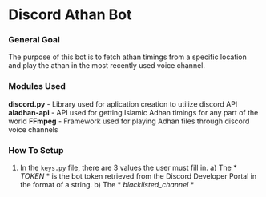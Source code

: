 # Discord Athan Bot

### General Goal
The purpose of this bot is to fetch athan timings from a specific location and play the athan in the most recently used voice channel.

### Modules Used
**discord.py** - Library used for aplication creation to utilize discord API 
**aladhan-api** - API used for getting Islamic Adhan timings for any part of the world
**FFmpeg** - Framework used for playing Adhan files through discord voice channels

### How To Setup
1. In the `keys.py` file, there are 3 values the user must fill in.
  a) The * *TOKEN* * is the bot token retrieved from the Discord Developer Portal in the format of a string.
  b) The * *blacklisted_channel* *
